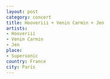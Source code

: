 ```yaml
---
layout: post
category: concert
title: Hooveriii + Venin Carmin + Jen 
artists: 
- Hooveriii
- Venin Carmin
- Jen 
place: 
- Supersonic
country: France
city: Paris
---
```


